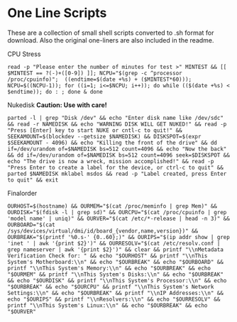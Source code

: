 # One Line Scripts
These are a collection of small shell scripts converted to .sh format for download.  Also the original one-liners are also included in the readme.





CPU Stress


`read -p "Please enter the number of minutes for test >" MINTEST && [[ $MINTEST == ?(-)+([0-9]) ]]; NCPU="$(grep -c ^processor /proc/cpuinfo)";  ((endtime=$(date +%s) + ($MINTEST*60))); NCPU=$((NCPU-1)); for ((i=1; i<=$NCPU; i++)); do while (($(date +%s) < $endtime)); do : ; done & done`





Nukedisk **Caution: Use with care!**


`parted -l | grep "Disk /dev" && echo "Enter disk name like /dev/sdc" && read -r NAMEDISK && echo "WARNING DISK WILL GET NUKED!" && read -p "Press [Enter] key to start NUKE or cntl-c to quit!" && SEEKAMOUNT=$(blockdev --getsize $NAMEDISK) && DISKSPOT=$(expr $SEEKAMOUNT - 4096) && echo "Killing the front of the drive" && dd if=/dev/urandom of=$NAMEDISK bs=512 count=4096 && echo "Now the back" && dd if=/dev/urandom of=$NAMEDISK bs=512 count=4096 seek=$DISKSPOT && echo "The drive is now a wreck, mission accomplished!" && read -p "Press Enter to create a label for the device, or ctrl-c to quit" && parted $NAMEDISK mklabel msdos && read -p "Label created, press Enter to quit" && exit`





Finalorder


`OURHOST=$(hostname) && OURMEM="$(cat /proc/meminfo | grep Mem)" && OURDISK="$(fdisk -l | grep sd)" && OURCPU="$(cat /proc/cpuinfo | grep 'model name' | uniq)" && OURVER="$(cat /etc/*-release | head -n 3)" && OURBOARD="$(cat /sys/devices/virtual/dmi/id/board_{vendor,name,version})" && OURBREAK="$(printf '%0.s-' {0..60};)" && OURIPS="$(ip addr show | grep 'inet ' | awk '{print $2}')" && OURRESOLV="$(cat /etc/resolv.conf | grep nameserver | awk '{print $2}')" && clear && printf "\\nMetadata Verification Check for: " && echo "$OURHOST" && printf "\\nThis System's Motherboard:\\n" && echo "$OURBREAK" && echo "$OURBOARD" && printf "\\nThis System's Memory:\\n" && echo "$OURBREAK" && echo "$OURMEM" && printf "\\nThis System's Disks:\\n" && echo "$OURBREAK" && echo "$OURDISK" && printf "\\nThis System's Processor:\\n" && echo "$OURBREAK" && echo "$OURCPU" && printf "\\nThis System's Network Settings:\\n" && echo "$OURBREAK" && printf "\\nIP Addresses:\\n" && echo "$OURIPS" && printf "\\nResolvers:\\n" && echo "$OURRESOLV" && printf "\\nThis System's Linux:\\n" && echo "$OURBREAK" && echo "$OURVER"`


